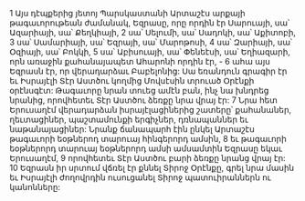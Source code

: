 1 Այս դէպքերից յետոյ Պարսկաստանի Արտաշէս արքայի թագաւորութեան ժամանակ, Եզրասը, որը որդին էր Սարուայի, սա՝ Ազարիայի, սա՝ Քեղկիայի, 2 սա՝ Սելումի, սա՝ Սադոկի, սա՝ Աքիտոբի, 3 սա՝ Սամարիայի, սա՝ Եզրայի, սա՝ Մարոթոսի, 4 սա՝ Զարիայի, սա՝ Օզիայի, սա՝ Բոկկի, 5 սա՝ Աբիսուայի, սա՝ Փենեէսի, սա՝ Եղիազարի, որն առաջին քահանայապետ Ահարոնի որդին էր, - 6 ահա այս Եզրասն էր, որ վերադարձաւ Բաբելոնից: Սա եռանդուն գրագիր էր եւ Իսրայէլի Տէր Աստծու կողմից Մովսէսին տրուած Օրէնքի օրէնսգէտ: Թագաւորը նրան տուեց ամէն բան, ինչ նա խնդրեց նրանից, որովհետեւ Տէր Աստծու ձեռքը նրա վրայ էր: 7 Նրա հետ Երուսաղէմ վերադարձան իսրայէլացիներից շատերը՝ քահանաներ, ղեւտացիներ, պաշտամունքի երգիչներ, դռնապաններ եւ նաթանայացիներ: Նրանք ճանապարհ էին ընկել Արտաշէս թագաւորի եօթներոդ տարուայ հինգերորդ ամսին, 8 եւ թագաւորի եօթներորդ տարուայ եօթներորդ ամսի ամսամտին Եզրասը եկաւ Երուսաղէմ, 9 որովհետեւ Տէր Աստծու բարի ձեռքը նրանց վրայ էր: 10 Եզրասն իր սրտում վճռել էր քննել Տիրոջ Օրէնքը, գրել նրա մասին եւ Իսրայէլի ժողովրդին ուսուցանել Տիրոջ պատուիրաններն ու կանոնները:
